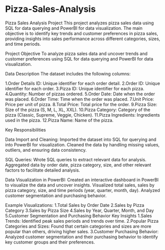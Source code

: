 # Pizza-Sales-Analysis

Pizza Sales Analysis Project
This project analyzes pizza sales data using SQL for data querying and PowerBI for data visualization. The main objective is to identify key trends and customer preferences in pizza sales, providing insights into sales performance across different categories, sizes, and time periods.

Project Objective
To analyze pizza sales data and uncover trends and customer preferences using SQL for data querying and PowerBI for data visualization.

Data Description
The dataset includes the following columns:

1.Order Details ID: Unique identifier for each order detail.
2.Order ID: Unique identifier for each order.
3.Pizza ID: Unique identifier for each pizza.
4.Quantity: Number of pizzas ordered.
5.Order Date: Date when the order was placed.
6.Order Time: Time when the order was placed.
7.Unit Price: Price per unit of pizza.
8.Total Price: Total price for the order.
9.Pizza Size: Size of the pizza (S, M, L, XL, XXL).
10.Pizza Category: Category of the pizza (Classic, Supreme, Veggie, Chicken).
11.Pizza Ingredients: Ingredients used in the pizza.
12.Pizza Name: Name of the pizza.

Key Responsibilities

Data Import and Cleaning:
Imported the dataset into SQL for querying and into PowerBI for visualization.
Cleaned the data by handling missing values, outliers, and ensuring data consistency.

SQL Queries:
Wrote SQL queries to extract relevant data for analysis.
Aggregated data by order date, pizza category, size, and other relevant factors to facilitate detailed analysis.

Data Visualization in PowerBI:
Created an interactive dashboard in PowerBI to visualize the data and uncover insights.
Visualized total sales, sales by pizza category, size, and time periods (year, quarter, month, day).
Analyzed customer segmentation and purchasing behavior.

Example Visualizations:
1.Total Sales by Order Date
2.Sales by Pizza Category
3.Sales by Pizza Size
4.Sales by Year, Quarter, Month, and Day
5.Customer Segmentation and Purchasing Behavior
Key Insights
1.Sales Trends: Identified peak sales periods and trends over time.
2.Popular Pizza Categories and Sizes: Found that certain categories and sizes are more popular than others, driving higher sales.
3.Customer Purchasing Behavior: Analyzed customer segmentation and their purchasing behavior to identify key customer groups and their preferences.
